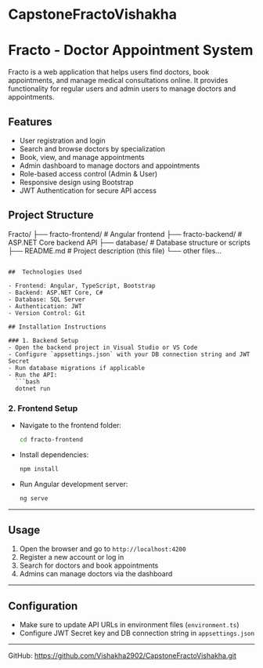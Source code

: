 # CapstoneFractoVishakha
# Fracto - Doctor Appointment System

Fracto is a web application that helps users find doctors, book appointments, and manage medical consultations online. It provides functionality for regular users and admin users to manage doctors and appointments.

## Features

- User registration and login
- Search and browse doctors by specialization
- Book, view, and manage appointments
- Admin dashboard to manage doctors and appointments
- Role-based access control (Admin & User)
- Responsive design using Bootstrap
- JWT Authentication for secure API access

## Project Structure

Fracto/
├── fracto-frontend/       # Angular frontend
├── fracto-backend/        # ASP.NET Core backend API
├── database/              # Database structure or scripts
├── README.md              # Project description (this file)
└── other files...
```

##  Technologies Used

- Frontend: Angular, TypeScript, Bootstrap
- Backend: ASP.NET Core, C#
- Database: SQL Server
- Authentication: JWT
- Version Control: Git

## Installation Instructions

### 1. Backend Setup
- Open the backend project in Visual Studio or VS Code
- Configure `appsettings.json` with your DB connection string and JWT Secret
- Run database migrations if applicable
- Run the API:
  ```bash
  dotnet run
  ```

### 2. Frontend Setup
- Navigate to the frontend folder:
  ```bash
  cd fracto-frontend
  ```
- Install dependencies:
  ```bash
  npm install
  ```
- Run Angular development server:
  ```bash
  ng serve
  ```

---

## Usage

1. Open the browser and go to `http://localhost:4200`
2. Register a new account or log in
3. Search for doctors and book appointments
4. Admins can manage doctors via the dashboard

---

## Configuration

- Make sure to update API URLs in environment files (`environment.ts`)
- Configure JWT Secret key and DB connection string in `appsettings.json`

---



  

GitHub: https://github.com/Vishakha2902/CapstoneFractoVishakha.git
